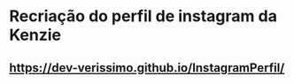 # Recriação do perfil de instagram da Kenzie

## https://dev-verissimo.github.io/InstagramPerfil/



